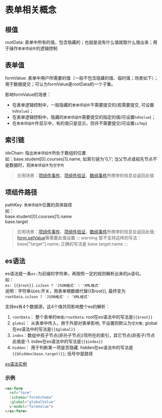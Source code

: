 # 表单相关概念

## 根值

rootData: 表单中所有的值，包含隐藏的；也就是说有什么值就取什么值出来；用于操作`表单项组件`的逻辑控制

## 表单值

formValue: 表单中用户所需要的值（一般不包含隐藏的值、临时值；场景如下）；用于数据提交；可认为formValue是rootData的一个子集。

影响formValue的场景：
- 在表单逻辑控制中，一般隐藏的`表单项组件`不需要提交的(若需要提交, 可设置`hdValue`)；
- 在表单逻辑控制中，隐藏的`表单项组件`需要提交的指定的值(可设置`hdValue`)；
- 在`表单项组件`件显示中，有的值只是显示，但并不需要提交(可设置`isTmp`)

## 索引链
idxChain: 指出`表单项组件`所处于数组的位置<br>
如：base.student[0].courses[1].name, 如索引链为'0,1'; 当父节点或祖先节点不是数据时，则`表单项组件`为`空字符`
> 应用场景：[项组件事件](./component.md#组件事件)、[项组件验证](./rules.md)、[数组事件](./array.md#数组事件)所携带的信息会返回此值


## 项组件路径
pathKey: `表单项组件`位置的具体路径<br>
如：<br>
base.student[0].courses[1].name<br>
base.target
> 应用场景：[项组件事件](./component.md#组件事件)、[项组件验证](./rules.md)、[数组事件](./array.md#数组事件)所携带的信息会返回此值; [form.setValue](./form.md#表单方法)等需要此值设置
::: warning
暂不支持这样的写法：base["target"].name;  正确的写法是 base.target.name
:::

## es语法
es语法就一条`es:`为前缀的字符串，再按照一定的规则解析出来的js语句。<br />
如：<br /><span v-pre>`es: {{$root}}.isJson ? 'JSON格式' : 'XML格式'`</span><br />
说明：字符串以es:开关，用表单根数据代替<span v-pre>{{$root}}</span>, 最终变为<br />
`rootData.isJson ? 'JSON格式' : 'XML格式'`<br />

支持es有4个数据源，这4个值共同影响整个es的解析：
1. `rootData`： 整个表单的`根值/rootData`. root在es语法中的写法是<span v-pre>`{{$root}}`</span>
2. `global`： 从表单中传入，用于外部对表单影响, 不设置则默认为`空对象`; global在es语法中的写法是<span v-pre>`{{$global}}`</span>
3. `index`：数组中孩子节点(非孙子节点))项所在的索引，其它节点(非孩子)节点此值是-1. index在es语法中的写法是<span v-pre>`{{$index}}`</span>
4. `hidden`： 用于判断某一项是否隐藏. hidden在es语法中的写法是<span v-pre>`{{$hidden(base.target)}}`</span>; 括号中是路径

[es语法实例](https://chengaohe45.github.io/vue-easy-form-docs/demo/#/es-function)

### 示例
```html
<es-form 
  ref="form" 
  :schema="formSchema" 
  :global="globalValue" 
  v-model="formValue">
</es-form>
```

